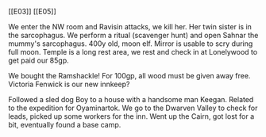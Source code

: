 [[E03]] [[E05]]

We enter the NW room and Ravisin attacks, we kill her. Her twin sister is in the sarcophagus.
We perform a ritual (scavenger hunt) and open Sahnar the mummy's sarcophagus. 400y old, moon elf. Mirror is usable to scry during full moon. Temple is a long rest area, we rest and check in at Lonelywood to get paid our 85gp.

We bought the Ramshackle! For 100gp, all wood must be given away free. Victoria Fenwick is our new innkeep?

Followed a sled dog Boy to a house with a handsome man Keegan. Related to the expedition for Oyaminartok. We go to the Dwarven Valley to check for leads, picked up some workers for the inn. Went up the Cairn, got lost for a bit, eventually found a base camp.